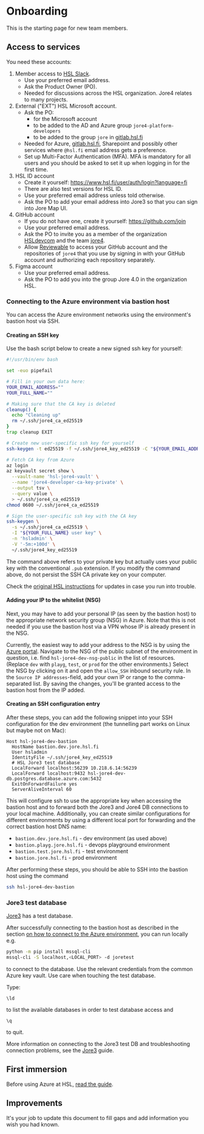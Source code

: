 # Onboarding

This is the starting page for new team members.

## Access to services

You need these accounts:

1. Member access to [HSL Slack](https://hsldevcom.slack.com).
   - Use your preferred email address.
   - Ask the Product Owner (PO).
   - Needed for discussions across the HSL organization. Jore4 relates to many projects.
1. External ("EXT") HSL Microsoft account.
   - Ask the PO:
     - for the Microsoft account
     - to be added to the AD and Azure group `jore4-platform-developers`
     - to be added to the group `jore` in [gitlab.hsl.fi](https://gitlab.hsl.fi)
   - Needed for Azure, [gitlab.hsl.fi](https://gitlab.hsl.fi), Sharepoint and possibly other services where `@hsl.fi` email address gets a preference.
   - Set up Multi-Factor Authentication (MFA). MFA is mandatory for all users and you should be asked to set it up when logging in for the first time.
1. HSL ID account
   - Create it yourself: <https://www.hsl.fi/user/auth/login?language=fi>
   - There are also test versions for HSL ID.
   - Use your preferred email address unless told otherwise.
   - Ask the PO to add your email address into Jore3 so that you can sign into Jore Map UI.
1. GitHub account
   - If you do not have one, create it yourself: <https://github.com/join>
   - Use your preferred email address.
   - Ask the PO to invite you as a member of the organization [HSLdevcom](https://github.com/HSLdevcom/) and the team [jore4](https://github.com/orgs/HSLdevcom/teams/jore4).
   - Allow [Reviewable](https://reviewable.io/) to access your GitHub account and the repositories of `jore4` that you use by signing in with your GitHub account and authorizing each repository separately.
1. Figma account
   - Use your preferred email address.
   - Ask the PO to add you into the group Jore 4.0 in the organization HSL.

### Connecting to the Azure environment via bastion host

You can access the Azure environment networks using the environment's bastion host via SSH.

#### Creating an SSH key

Use the bash script below to create a new signed ssh key for yourself:

```sh
#!/usr/bin/env bash

set -euo pipefail

# Fill in your own data here:
YOUR_EMAIL_ADDRESS=""
YOUR_FULL_NAME=""

# Making sure that the CA key is deleted
cleanup() {
  echo "Cleaning up"
  rm ~/.ssh/jore4_ca_ed25519
}
trap cleanup EXIT

# Create new user-specific ssh key for yourself
ssh-keygen -t ed25519 -f ~/.ssh/jore4_key_ed25519 -C "${YOUR_EMAIL_ADDRESS}"

# Fetch CA key from Azure
az login
az keyvault secret show \
  --vault-name 'hsl-jore4-vault' \
  --name 'jore4-developer-ca-key-private' \
  --output tsv \
  --query value \
  > ~/.ssh/jore4_ca_ed25519
chmod 0600 ~/.ssh/jore4_ca_ed25519

# Sign the user-specific ssh key with the CA key
ssh-keygen \
  -s ~/.ssh/jore4_ca_ed25519 \
  -I "${YOUR_FULL_NAME} user key" \
  -n 'hsladmin' \
  -V '-5m:+100d' \
  ~/.ssh/jore4_key_ed25519
```

The command above refers to your private key but actually uses your public key with the conventional `.pub` extension. If you modify the command above, do not persist the SSH CA private key on your computer.

Check the [original HSL instructions](https://gitlab.hsl.fi/developer-resources/azure-ansible#creating-user-key-each-user-should-have-their-own) for updates in case you run into trouble.

#### Adding your IP to the whitelist (NSG)

Next, you may have to add your personal IP (as seen by the bastion host) to the appropriate network security group (NSG)
in Azure. Note that this is not needed if you use the bastion host via a VPN whose IP is already
present in the NSG.

Currently, the easiest way to add your address to the NSG is by using the [Azure portal](https://portal.azure.com). Navigate
to the NSG of the public subnet of the environment in question, i.e. find `hsl-jore4-dev-nsg-public` in the list of
resources. (Replace `dev` with `playg`, `test`, or `prod` for the other environments.) Select the NSG by clicking on it and
open the `allow_SSH` inbound security rule. In the `Source IP addresses`-field, add your own IP or range to the
comma-separated list. By saving the changes, you'll be granted access to the bastion host from the IP added.

#### Creating an SSH configuration entry

After these steps, you can add the following snippet into your SSH configuration for the dev environment (the tunnelling part works on Linux but maybe not on Mac):

```ssh-config
Host hsl-jore4-dev-bastion
  HostName bastion.dev.jore.hsl.fi
  User hsladmin
  IdentityFile ~/.ssh/jore4_key_ed25519
  # HSL Jore3 test database
  LocalForward localhost:56239 10.218.6.14:56239
  LocalForward localhost:9432 hsl-jore4-dev-db.postgres.database.azure.com:5432
  ExitOnForwardFailure yes
  ServerAliveInterval 60
```

This will configure ssh to use the appropriate key when accessing the bastion host and to forward both the Jore3 and Jore4 DB connections to your local machine. Additionally, you can create similar configurations for different environments by using a different local port for forwarding and the correct bastion host DNS name:
- `bastion.dev.jore.hsl.fi` - dev environment (as used above)
- `bastion.playg.jore.hsl.fi` - devops playground environment
- `bastion.test.jore.hsl.fi` - test environment
- `bastion.jore.hsl.fi` - prod environment

After performing these steps, you should be able to SSH into the bastion host using the command

```sh
ssh hsl-jore4-dev-bastion
```

### Jore3 test database

[Jore3](jore3.md) has a test database.

After successfully connecting to the bastion host as described in the section [on how to connect to the Azure environment](#connecting-to-the-azure-environment-via-bastion-host), you can run locally e.g.

```sh
python -m pip install mssql-cli
mssql-cli -S localhost,<LOCAL_PORT> -d joretest
```

to connect to the database.
Use the relevant credentials from the common Azure key vault.
Use care when touching the test database.

Type:

```tsql
\ld
```

to list the available databases in order to test database access and

```tsql
\q
```

to quit.

More information on connecting to the Jore3 test DB and troubleshooting connection problems, see the [Jore3](jore3.md) guide.

## First immersion

Before using Azure at HSL, [read the guide](https://portal.azure.com/#@hslfi.onmicrosoft.com/dashboard/arm/subscriptions/b13714ed-2c1b-416c-89a9-909524515193/resourcegroups/dashboards/providers/microsoft.portal/dashboards/bcea8162-492c-4428-ba8c-19321eceb0cd).

## Improvements

It's your job to update this document to fill gaps and add information you wish you had known.
